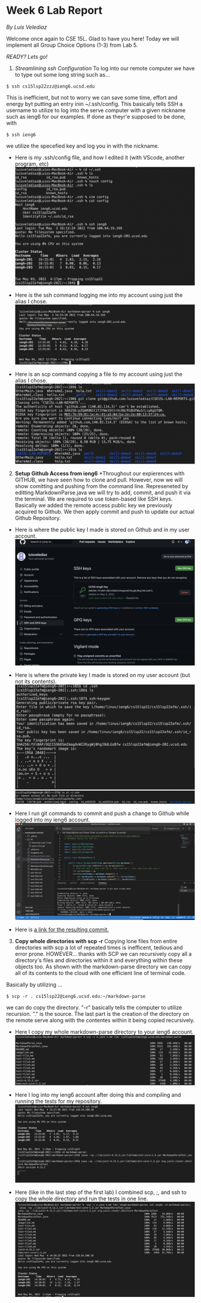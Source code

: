 # Week 6 Lab Report
*By Luis Velediaz*

Welcome once again to CSE 15L. Glad to have you here! Today we will implement all Group Choice Options (1-3) from Lab 5. 

*READY? Lets go!*


1) *Streamlining ssh Configuration*
To log into our remote computer we have to type out some long string such as...
```
$ ssh cs15lsp22zzz@ieng6.ucsd.edu
```

This is inefficient, but not to worry we can save some time, effort and energy byt putting an entry inin ~/.ssh/config. This basically tells SSH a username to utilize to log into the serve computer with a given nickname such as ieng6 for our examples. If done as theyr'e supposed to be done, with 
```
$ ssh ieng6
```
we utilize the specefied key and log you in with the nickname.


- Here is my .ssh/config file, and how I edited it (with VScode, another program, etc)
 ![Lab 1 Part B](https://github.com/luisvelediaz/CSE15L-LAB-REPORTS/blob/790cd180c08ee3c972fd1a2eab87ed9e1c5277b6/Screen%20Shot%202022-05-04%20at%2012.58.33%20PM.png)

- Here is the ssh command logging me into my account using just the alias I chose.
![Lab 1 Part B](https://github.com/luisvelediaz/CSE15L-LAB-REPORTS/blob/790cd180c08ee3c972fd1a2eab87ed9e1c5277b6/Screen%20Shot%202022-05-04%20at%2012.57.34%20PM.png)

- Here is an scp command copying a file to my account using just the alias I chose.
![Lab 1 Part B](https://github.com/luisvelediaz/CSE15L-LAB-REPORTS/blob/bd109614c0a86088151ef793a7dfbc86c22d0e21/Screen%20Shot%202022-05-04%20at%2012.58.49%20PM.png)



2) **Setup Github Access from ieng6**
*Throughout our expierences with GITHUB, we have seen how to clone and pull. However, now we will show comitting and pushing from the command line. Represeneted by editting MarkdownParse.java we will try to add, commit, and push it via the terminal. We are required to use token-based like SSH keys. Basically we added the remote access public key we previously acquired to Github. We then apply commit and push to update our actual Github Repository.


- Here is where the public key I made is stored on Github and in my user account.
![Lab 1 Part B](https://github.com/luisvelediaz/CSE15L-LAB-REPORTS/blob/790cd180c08ee3c972fd1a2eab87ed9e1c5277b6/Screen%20Shot%202022-05-04%20at%2012.55.07%20PM.png)

- Here is where the private key I made is stored on my user account (but not its contents).
![Lab 1 Part B](https://github.com/luisvelediaz/CSE15L-LAB-REPORTS/blob/main/Screen%20Shot%202022-05-04%20at%201.04.19%20PM.png)
![Lab 1 Part B](https://github.com/luisvelediaz/CSE15L-LAB-REPORTS/blob/main/Screen%20Shot%202022-05-04%20at%201.04.05%20PM.png)

- Here I run git commands to commit and push a change to Github while logged into my ieng6 account.
![Lab 1 Part B](https://github.com/luisvelediaz/CSE15L-LAB-REPORTS/blob/790cd180c08ee3c972fd1a2eab87ed9e1c5277b6/Screen%20Shot%202022-05-04%20at%2012.54.31%20PM.png)

- Here is [a link for the resulting commit.](https://github.com/luisvelediaz/markdown-parser/commit/28c5d16f87d2d075c5805bbfb164829e4179b880)



3) **Copy whole directories with scp -r**
Copying lone files from entire directories with scp a lot of repeated times is inefficent, tedious and error prone. HOWEVER... thanks with SCP we can recursively copy all a directory's files and directories within it and everything within these objects too. As shown with the markdown-parse directory we can copy all of its contents to the cloud with one efficient line of terminal code. 

Basically by utilizing ...

```
$ scp -r . cs15lsp22@ieng6.ucsd.edu:~/markdown-parse
```
we can do copy the directory. "-r" basically tells the computer to utilize recursion. "." is the source. The last part is the creation of the directory on the remote serve along with the contentes within it being copied recursively. 


- Here I copy my whole markdown-parse directory to your ieng6 account.
![Lab 1 Part c](https://github.com/luisvelediaz/CSE15L-LAB-REPORTS/blob/main/Screen%20Shot%202022-05-04%20at%201.08.16%20PM.png)

- Here I log into my ieng6 account after doing this and compiling and running the tests for my repository.
![Lab 1 Part c](https://github.com/luisvelediaz/CSE15L-LAB-REPORTS/blob/main/Screen%20Shot%202022-05-04%20at%201.37.47%20PM.png)

- Here (like in the last step of the first lab) I combined scp, ;, and ssh to copy the whole directory and run the tests in one line.
![Lab 1 Part c](https://github.com/luisvelediaz/CSE15L-LAB-REPORTS/blob/main/Screen%20Shot%202022-05-04%20at%202.32.25%20PM.png)

